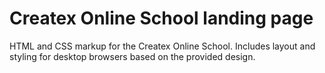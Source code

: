 # Createx Online School landing page

HTML and CSS markup for the Createx Online School.
Includes layout and styling for desktop browsers based on the provided design.
